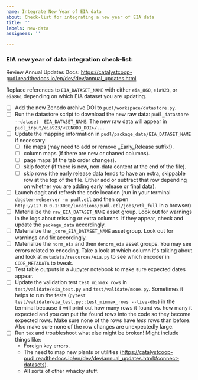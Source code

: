 ```yaml
---
name: Integrate New Year of EIA data
about: Check-list for integrating a new year of EIA data
title: ''
labels: new-data
assignees: ''

---
```


### EIA new year of data integration check-list:

Review Annual Updates Docs: https://catalystcoop-pudl.readthedocs.io/en/dev/dev/annual_updates.html

Replace references to `EIA_DATASET_NAME` with either `eia_860`, `eia923`, or `eia861` 
depending on which EIA dataset you are updating.

- [ ] Add the new Zenodo archive DOI to `pudl/workspace/datastore.py`.
- [ ] Run the datastore script to download the new raw data: `pudl_datastore --dataset 
EIA_DATASET_NAME`. The new raw data will appear in `pudl_input/eia923/<ZENODO_DOI>/...`
- [ ] Update the mapping information in `pudl/package_data/EIA_DATASET_NAME` if 
necessary:
     - [ ] file maps (may need to add or remove _Early_Release suffix!).
     - [ ] column maps (if there are new or chaned columns).
     - [ ] page maps (if the tab order changes).
     - [ ] skip footer (if there is new, non-data content at the end of the file).
     - [ ] skip rows (the early release data tends to have an extra, skippable row at 
     the top of the file. Either add or subtract that row depending on whether you are
     adding early release or final data).
- [ ] Launch dagit and refresh the code location (run in your terminal 
`dagster-webserver -m pudl.etl` and then open 
`http://127.0.0.1:3000/locations/pudl.etl/jobs/etl_full` in a browser)
- [ ] Materialize the `raw_EIA_DATASET_NAME` asset group. Look out for warnings in the 
logs about missing or extra columns. If they appear, check and update the `package_data` 
accordingly.
- [ ] Materialize the `_core_EIA_DATASET_NAME` asset group. Look out for warnings and 
fix accordingly.
- [ ] Materialize the `norm_eia` and then `denorm_eia` asset groups. You may see errors 
related to encoding. Take a look at which column it's talking about and look at 
`metadata/resources/eia.py` to see which encoder in `CODE_METADATA` to tweak.
- [ ] Test table outputs in a Jupyter notebook to make sure expected dates appear.
- [ ] Update the validation test `test_minmax_rows` in `test/validate/eia_test.py` and 
`test/validate/mcoe.py`. Sometimes it helps to run the tests 
(`pytest test/validate/eia_test.py::test_minmax_rows --live-dbs`) in the terminal 
because it will print out how many rows it found vs. how many it expected and you can 
put the found rows into the code so they become expected rows. Make sure none of the 
rows have _less_ rows than before. Also make sure none of the row changes are 
unexpectedly large.
- [ ] Run `tox` and troubleshoot what else might be broken! Might include things like:
     - Foreign key errors.
     - The need to map new plants or utilities (https://catalystcoop-pudl.readthedocs.io/en/dev/dev/annual_updates.html#connect-datasets).
     - All sorts of other whacky stuff. 